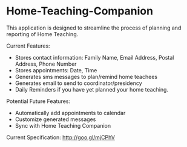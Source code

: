 # Home-Teaching-Companion
This application is designed to streamline the process of planning and reporting of Home Teaching.

Current Features:
- Stores contact information: Family Name, Email Address, Postal Address, Phone Number
- Stores appointments: Date, Time
- Generates sms messages to plan/remind home teachees
- Generates email to send to coordinator/presidency
- Daily Reminders if you have yet planned your home teaching.

Potential Future Features:
- Automatically add appointments to calendar
- Customize generated messages
- Sync with Home Teaching Companion

Current Specification: http://goo.gl/mjCPhV
